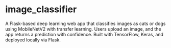 # image_classifier
A Flask-based deep learning web app that classifies images as cats or dogs using MobileNetV2 with transfer learning. Users upload an image, and the app returns a prediction with confidence. Built with TensorFlow, Keras, and deployed locally via Flask.

